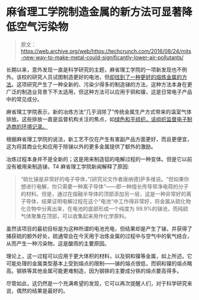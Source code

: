 # 麻省理工学院制造金属的新方法可显著降低空气污染物 

> 原文：<https://web.archive.org/web/https://techcrunch.com/2016/08/24/mits-new-way-to-make-metal-could-significantly-lower-air-pollutants/>

长期以来，意外发现一直是科学研究的主题，麻省理工学院的一项新发现也不例外。该校的研究人员试图制造更好的电池，但[却找到了一种更好的熔炼金属的方法](https://web.archive.org/web/20221130191614/http://news.mit.edu/2016/new-method-producing-some-metals-0824)。这项研究产生了一种全新的、污染少得多的制造锑的方法，这种方法本身在更广泛的制造业背景下不太适用，但这种方法可以应用于铜和镍，这是日常电子产品中的常见成分。

麻省理工学院表示，新的冶炼方法“几乎消除了”传统金属生产方式带来的温室气体排放。这些排放一直是监督机构关注的焦点，如[绿色和平组织，该组织监督电子制造商的环境记录。](https://web.archive.org/web/20221130191614/http://www.greenpeace.org/international/en/campaigns/climate-change/cool-it/Campaign-analysis/Guide-to-Greener-Electronics/)

根据麻省理工学院的说法，新工艺不仅在产生有害副产品方面更好，而且更便宜，这为将其商业化和应用于除锑以外的更多金属提供了额外的激励。

冶炼过程本身并不是全新的；这是用来制造铝的电解过程的一种变体。但是它以前没有被用来制造锑，T4 麻省理工学院新闻解释了原因:

> “硫化锑是非常好的电子导体，”[研究论文作者唐纳德]萨多维说。“但如果你想进行电解，你只需要一种离子导体”——即一种擅长传导带净电荷的分子的材料。但是，通过在熔融半导体的顶部添加另一层，这是一种非常好的离子导体，结果证明电解过程在这个“电池”中工作得非常好，将金属从硫化物化合物中分离出来，在电池的底部形成一个纯度为 99.9%的锑池，而纯硫气体聚集在顶部，可以收集起来用作化学原料。

虽然该项目的最初目标是为这种所谓的电池充电，但结果却是产生了锑，并获得了捕获硫的额外好处，硫通常会在今天用于冶炼金属的过程中与空气中的氧气结合，从而产生一种污染物，这是酸雨的主要原因。

理论上，这一过程可以应用于更大体积的材料，以及铜和镍等金属，如上所述。它可能处理的金属类型基本上受到熔点的限制——锑的熔点很低，而铜和镍的熔点略高。钢铁等其他金属可能更难制造，因为钢铁的主要成分铁的熔点要高得多。

尽管如此，这仍然是一个充满希望的发现，它可以再次提醒人们，对于科学研究来说，偶然的结果是最好的。